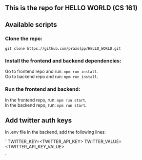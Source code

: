 ## This is the repo for HELLO WORLD (CS 161)


## Available scripts

### Clone the repo: 

`git clone https://github.com/prazolpp/HELLO_WORLD.git`

### Install the frontend and backend dependencies:

Go to frontend repo and run: `npm run install`.   
Go to backend repo and run: `npm run install`. 

### Run the frontend and backend:

In the frontend repo, run: `npm run start`.  
In the backend repo, run: `npm run start`. 

## Add twitter auth keys

In .env file in the backend, add the following lines:

`
TWITTER_KEY=<TWITTER_API_KEY>
TWITTER_VALUE=<TWITTER_API_KEY_VALUE>

`








